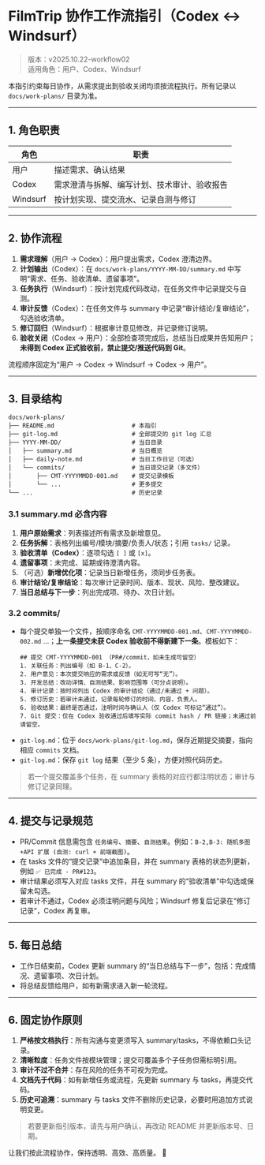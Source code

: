 # FilmTrip 协作工作流指引（Codex ↔ Windsurf）

> 版本：v2025.10.22-workflow02  
> 适用角色：用户、Codex、Windsurf  

本指引约束每日协作，从需求提出到验收关闭均须按流程执行。所有记录以 `docs/work-plans/` 目录为准。

---

## 1. 角色职责
| 角色 | 职责 |
| --- | --- |
| 用户 | 描述需求、确认结果 |
| Codex | 需求澄清与拆解、编写计划、技术审计、验收报告 |
| Windsurf | 按计划实现、提交流水、记录自测与修订 |

---

## 2. 协作流程
1. **需求理解**（用户 → Codex）：用户提出需求，Codex 澄清边界。
2. **计划输出**（Codex）：在 `docs/work-plans/YYYY-MM-DD/summary.md` 中写明“需求、任务、验收清单、遗留事项”。
3. **任务执行**（Windsurf）：按计划完成代码改动，在任务文件中记录提交与自测。
4. **审计反馈**（Codex）：在任务文件与 summary 中记录“审计结论/复审结论”，勾选验收清单。
5. **修订回归**（Windsurf）：根据审计意见修改，并记录修订说明。
6. **验收关闭**（Codex → 用户）：全部检查项完成后，总结当日成果并告知用户；**未得到 Codex 正式验收前，禁止提交/推送代码到 Git**。

流程顺序固定为“用户 → Codex → Windsurf → Codex → 用户”。

---

## 3. 目录结构
```
docs/work-plans/
├── README.md                      # 本指引
├── git-log.md                     # 全部提交的 git log 汇总
├── YYYY-MM-DD/                    # 当日目录
│   ├── summary.md                 # 当日概览
│   ├── daily-note.md              # 当日工作日记（可选）
│   └── commits/                   # 当日提交记录（多文件）
│       ├── CMT-YYYYMMDD-001.md    # 提交记录模板
│       └── ...                    # 更多提交
└── ...                            # 历史记录
```

### 3.1 summary.md 必含内容
1. **用户原始需求**：列表描述所有需求及新增意见。  
2. **任务拆解**：表格列出编号/模块/摘要/负责人/状态；引用 `tasks/` 记录。  
3. **验收清单（Codex）**：逐项勾选 `[ ]` 或 `[x]`。  
4. **遗留事项**：未完成、延期或待澄清内容。  
5. （可选）**新增优化项**：记录当日新增任务，须同步任务表。  
6. **审计结论/复审结论**：每次审计记录时间、版本、现状、风险、整改建议。  
7. **当日总结与下一步**：列出完成项、待办、次日计划。  

### 3.2 commits/
- 每个提交单独一个文件，按顺序命名 `CMT-YYYYMMDD-001.md`、`CMT-YYYYMMDD-002.md` …；**上一条提交未获 Codex 验收前不得新建下一条**。模板如下：
  ```
  ## 提交 CMT-YYYYMMDD-001 （PR#/commit，如未生成可留空）
  1. 关联任务：列出编号（如 B-1、C-2）。
  2. 用户意见：本次提交响应的需求或反馈（如无可写“无”）。
  3. 开发总结：改动详情、自测结果、影响范围等（可分点说明）。
  4. 审计记录：按时间列出 Codex 的审计结论（通过/未通过 + 问题）。
  5. 修订历史：若审计未通过，记录每轮修订的时间、内容、负责人。
  6. 验收结果：最终是否通过，注明时间与确认人（仅 Codex 可标记“通过”）。
  7. Git 提交：仅在 Codex 验收通过后填写实际 commit hash / PR 链接；未通过前请留空。
  ```
- `git-log.md`：位于 `docs/work-plans/git-log.md`，保存近期提交摘要，指向相应 `commits` 文档。
- `git-log.md`：保存 `git log` 结果（至少 5 条），方便对照代码历史。

> 若一个提交覆盖多个任务，在 summary 表格的对应行都注明状态；审计与修订记录同理。

---

## 4. 提交与记录规范
- PR/Commit 信息需包含 `任务编号`、`摘要`、`自测结果`。例如：`B-2,B-3: 随机多图+API 扩展 (自测: curl + 前端截图)`。
- 在 tasks 文件的“提交记录”中追加条目，并在 summary 表格的状态列更新，例如 `✅ 已完成 - PR#123`。
- 审计结果必须写入对应 tasks 文件，并在 summary 的“验收清单”中勾选或保留未勾选。
- 若审计不通过，Codex 必须注明问题与风险；Windsurf 修复后记录在“修订记录”，Codex 再复审。

---

## 5. 每日总结
- 工作日结束前，Codex 更新 summary 的“当日总结与下一步”，包括：完成情况、遗留事项、次日计划。  
- 将总结反馈给用户，如有新需求进入新一轮流程。

---

## 6. 固定协作原则
1. **严格按文档执行**：所有沟通与变更须写入 summary/tasks，不得依赖口头记录。  
2. **清晰粒度**：任务文件按模块管理；提交可覆盖多个子任务但需标明引用。  
3. **审计不过不合并**：存在风险的任务不可视为完成。  
4. **文档先于代码**：如有新增任务或流程，先更新 summary 与 tasks，再提交代码。  
5. **历史可追溯**：summary 与 tasks 文件不删除历史记录，必要时用追加方式说明变更。  

> 若要更新指引版本，请先与用户确认，再改动 README 并更新版本号、日期。  

让我们按此流程协作，保持透明、高效、高质量。 🎯
